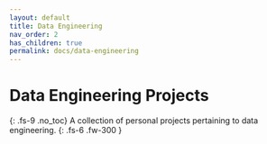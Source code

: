 ```yaml
---
layout: default
title: Data Engineering
nav_order: 2
has_children: true
permalink: docs/data-engineering
---
```


# Data Engineering Projects
{: .fs-9 .no_toc}
A collection of personal projects pertaining to data engineering.
{: .fs-6 .fw-300 }
